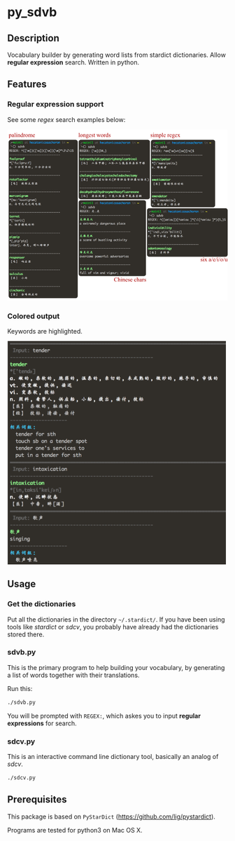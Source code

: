 # py_sdvb

## Description

Vocabulary builder by generating word lists from stardict dictionaries.  Allow
**regular expression** search.  Written in python.


## Features

### Regular expression support

See some *regex* search examples below:

![Regex support.](/images/regex.png)

### Colored output

Keywords are highlighted.

<img src="/images/coloroutput.png" alt="Colored output." style="width: 500px;"/>

## Usage

### Get the dictionaries

Put all the dictionaries in the directory `~/.stardict/`.  If you have been
using tools like *stardict* or *sdcv*, you probably have already had the
dictionaries stored there.

### sdvb.py

This is the primary program to help building your vocabulary, by generating a
list of words together with their translations.

Run this:
```bash
./sdvb.py
```
You will be prompted with `REGEX:`, which askes you to input **regular
expressions** for search.


### sdcv.py 

This is an interactive command line dictionary tool, basically an analog of
*sdcv*.

```bash
./sdcv.py
```


## Prerequisites

This package is based on `PyStarDict` (https://github.com/lig/pystardict).

Programs are tested for python3 on Mac OS X.
